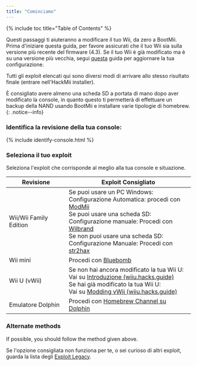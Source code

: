 ```yaml
---
title: "Cominciamo"
---
```


{% include toc title="Table of Contents" %}

Questi passaggi ti aiuteranno a modificare il tuo Wii, da zero a BootMii. Prima d'iniziare questa guida, per favore assicurati che il tuo Wii sia sulla versione più recente del firmware (4.3). Se il tuo Wii è già modificato ma è su una versione più vecchia, segui [questa](update) guida per aggiornare la tua configurazione.

Tutti gli exploit elencati qui sono diversi modi di arrivare allo stesso risultato finale (entrare nell'HackMii installer).

È consigliato avere almeno una scheda SD a portata di mano dopo aver modificato la console, in quanto questo ti permetterà di effettuare un backup della NAND usando BootMii e installare varie tipologie di homebrew.
{: .notice--info}

### Identifica la revisione della tua console:

{% include identify-console.html %}<br>

### Seleziona il tuo exploit

Seleziona l'exploit che corrisponde al meglio alla tua console e situazione.

| Revisione              | Exploit Consigliato                                                                                                                                                                                                                                                                                                             |
| ---------------------- | ------------------------------------------------------------------------------------------------------------------------------------------------------------------------------------------------------------------------------------------------------------------------------------------------------------------------------- |
| Wii/Wii Family Edition | Se puoi usare un PC Windows: <br> Configurazione Automatica: procedi con [ModMii](modmii)<br> Se puoi usare una scheda SD:<br> Configurazione manuale: Procedi con [Wilbrand](wilbrand)<br> Se non puoi usare una scheda SD:<br> Configurazione Manuale: Procedi con [str2hax](str2hax)<br> |
| Wii mini               | Procedi con [Bluebomb](bluebomb)                                                                                                                                                                                                                                                                                                |
| Wii U (vWii)           | Se non hai ancora modificato la tua Wii U:<br> Vai su [Introduzione (wiiu.hacks.guide)](https://wiiu.hacks.guide/#/)<br> Se hai già modificato la tua Wii U:<br>Vai su [Modding vWii (wiiu.hacks.guide)](https://wiiu.hacks.guide/#/vwii/sd-preparation)                                                      |
| Emulatore Dolphin      | Procedi con [Homebrew Channel su Dolphin](homebrew-dolphin)                                                                                                                                                                                                                                                                     |

### Alternate methods

If possible, you should follow the method given above.

Se l'opzione consigliata non funziona per te, o sei curioso di altri exploit, guarda la lista degli [Exploit Legacy](legacy-exploits).
